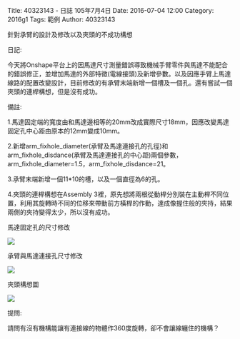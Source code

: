 Title: 40323143 -  日誌  105年7月4日
Date: 2016-07-04 12:00
Category: 2016g1
Tags: 範例
Author: 40323143

針對承臂的設計及修改以及夾頭的不成功構想
<!-- PELICAN_END_SUMMARY -->

日記:

今天將Onshape平台上的因馬達尺寸測量錯誤導致機械手臂零件與馬達不能配合的錯誤修正，並增加馬達的外部特徵(電線接頭)及新增參數。以及因應手臂上馬達線路的配置改變設計，目前修改的有承臂末端新增一個槽及一個孔。還有嘗試一個夾頭的連桿構想，但是沒有成功。

備註:

1.馬達固定端的寬度由和馬達邊相等的20mm改成實際尺寸18mm，因應改變馬達固定孔中心距由原本的12mm變成10mm。

2.新增arm_fixhole_diameter(承臂及馬達連接孔的孔徑)和arm_fixhole_disdance(承臂及馬達連接孔的中心距)兩個參數，arm_fixhole_diameter=1.5，arm_fixhole_disdance=21。

3.承臂末端新增一個11*10的槽，以及一個直徑為6的孔。

4.夾頭的連桿構想在Assembly 3裡，原先想將兩根從動桿分別裝在主動桿不同位置，利用其旋轉時不同的位移來帶動前方橫桿的作動，達成像握住般的夾持，結果兩側的夾持變得太少，所以沒有成功。

馬達固定孔的尺寸修改

<img src="http://i.imgur.com/Lx2ImtA.png">

承臂與馬達連接孔尺寸修改

<img src="http://i.imgur.com/Z69YQxk.png">


夾頭構想圖

<img src="http://i.imgur.com/JdPYWaP.png">


提問:

請問有沒有機構能讓有連接線的物體作360度旋轉，卻不會讓線纏住的機構？  


